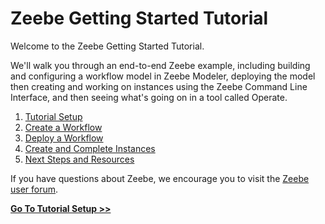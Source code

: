 # Zeebe Getting Started Tutorial

Welcome to the Zeebe Getting Started Tutorial.

We'll walk you through an end-to-end Zeebe example, including building and configuring a workflow model in Zeebe Modeler, deploying the model then creating and working on instances using the Zeebe Command Line Interface, and then seeing what's going on in a tool called Operate.

1. [Tutorial Setup](getting-started/tutorial-setup.html)
1. [Create a Workflow](getting-started/create-a-workflow.html)
1. [Deploy a Workflow](getting-started/deploy-a-workflow.html)
1. [Create and Complete Instances](getting-started/create-workflow-instance.html)
1. [Next Steps and Resources](getting-started/next-steps-resources.html)

If you have questions about Zeebe, we encourage you to visit the [Zeebe user forum](https://forum.zeebe.io).

[**Go To Tutorial Setup >>**](getting-started/tutorial-setup.html)
